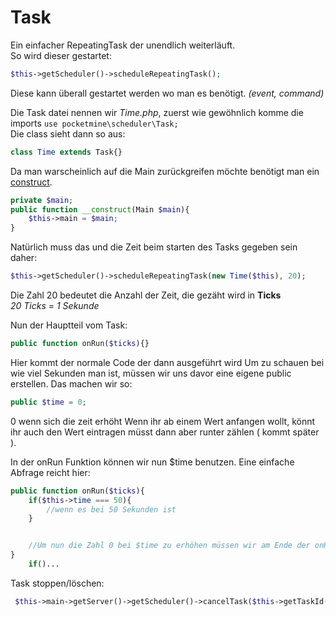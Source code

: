 # Task

Ein einfacher RepeatingTask der unendlich weiterläuft.<br>
So wird dieser gestartet:<br>
```php
$this->getScheduler()->scheduleRepeatingTask();
```

Diese kann überall gestartet werden wo man es benötigt. *(event, command)*

Die Task datei nennen wir *Time.php*, zuerst wie gewöhnlich komme die imports
`use pocketmine\scheduler\Task;`
<br>
Die class sieht dann so aus:<br>

```php
class Time extends Task{}
```

Da man warscheinlich auf die Main zurückgreifen möchte benötigt man ein [construct](https://github.com/Coding-Schule/Pocketmine-Tutorials/tree/master/Sonstiges/Construct).<br>

```php
private $main;
public function __construct(Main $main){
    $this->main = $main;
}
```

Natürlich muss das und die Zeit beim starten des Tasks gegeben sein daher:

```php
$this->getScheduler()->scheduleRepeatingTask(new Time($this), 20);
```

Die Zahl 20 bedeutet die Anzahl der Zeit, die gezäht wird in **Ticks**
<br>*20 Ticks = 1 Sekunde*

Nun der Hauptteil vom Task:

```php
public function onRun($ticks){}
```

Hier kommt der normale Code der dann ausgeführt wird
Um zu schauen bei wie viel Sekunden man ist, müssen wir uns davor eine eigene public erstellen. Das machen wir so:
```php
public $time = 0;
```
0 wenn sich die zeit erhöht
Wenn ihr ab einem Wert anfangen wollt, könnt ihr auch den Wert eintragen müsst dann aber runter zählen ( kommt später ).

In der onRun Funktion können wir nun $time benutzen.
Eine einfache Abfrage reicht hier:
```php
public function onRun($ticks){
    if($this->time === 50){
        //wenn es bei 50 Sekunden ist
    }


    //Um nun die Zahl 0 bei $time zu erhöhen müssen wir am Ende der onRun ( bevor die onRun geschlossen wird ) $this->time++ verwenden, wenn der Wert um eins steigen soll oder $this->time—; wenn er um eins sinken soll
}
    if()...
```

Task stoppen/löschen:

```php
 $this->main->getServer()->getScheduler()->cancelTask($this->getTaskId());
```